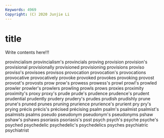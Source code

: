 ```yaml
---
Keywords: 4969
Copyright: (C) 2020 Junjie Li
---
```


# title

Write contents here!!!
 
provincialism 
provincialism's 
provincials 
proving 
provision 
provision's 
provisional 
provisionally
provisioned 
provisioning 
provisions 
proviso 
proviso's 
provisoes 
provisos 
provocation 
provocation's 
provocations
provocative 
provocatively 
provoke 
provoked 
provokes 
provoking 
provost 
provost's 
provosts 
prow
prow's 
prowess 
prowess's 
prowl 
prowl's 
prowled 
prowler 
prowler's 
prowlers 
prowling
prowls 
prows 
proxies 
proximity 
proximity's 
proxy 
proxy's 
prude 
prude's 
prudence
prudence's 
prudent 
prudential 
prudently 
prudery 
prudery's 
prudes 
prudish 
prudishly 
prune
prune's 
pruned 
prunes 
pruning 
prurience 
prurience's 
prurient 
pry 
pry's 
prying
précis 
précis's 
précised 
précising 
psalm 
psalm's 
psalmist 
psalmist's 
psalmists 
psalms
pseudo 
pseudonym 
pseudonym's 
pseudonyms 
pshaw 
pshaw's 
pshaws 
psoriasis 
psoriasis's 
psst
psych 
psych's 
psyche 
psyche's 
psyched 
psychedelic 
psychedelic's 
psychedelics 
psyches 
psychiatric
psychiatrist 
